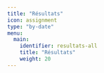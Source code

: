 ```yaml
---
title: "Résultats"
icon: assignment
type: "by-date"
menu:
  main:
    identifier: resultats-all
    title: "Résultats"
    weight: 20
---
```


<!--
<a href="xc-collegial/" class="btn btn-primary">🔥 Résultats en direct {{< icon "chevron-right-solid" >}}</a>

_Compétition active : championnat de conférence Sud-Ouest, cross-country collégial (RSEQ), samedi 16 octobre 2021_
-->

